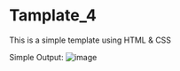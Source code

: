 # Tamplate_4
This is a simple template using HTML &amp; CSS

Simple Output:
![image](https://user-images.githubusercontent.com/67033021/218234440-92df1944-9973-4664-95c1-58755f107cd9.png)

